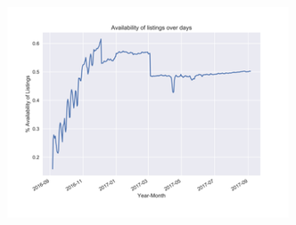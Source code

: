 
<img src= "https://github.com/battalwara/battalwar_ankeeta_spring2017/blob/master/final/analysis/analysis-1/Output1.jpg" width=1000>
